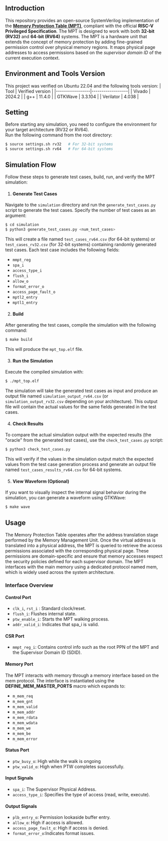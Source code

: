 ## Introduction
This repository provides an open-source SystemVerilog implementation of the [**Memory Protection Table (MPT)**](https://github.com/riscv/riscv-smmtt), compliant with the official **RISC-V Privileged Specification**. The MPT is designed to work with both **32-bit (RV32)** and **64-bit (RV64)** systems. The MPT is a hardware unit that extends the concept of memory protection by adding fine-grained permission control over physical memory regions. It maps physical page addresses to access permissions based on the *supervisor domain ID* of the current execution context.

## Environment and Tools Version
This project was verified on Ubuntu 22.04 and the following tools version:
| Tool            | Verified version |
|-----------------|------------------|
| Vivado          | 2024.2           |
| g++             | 11.4.0           |
| GTKWave         | 3.3.104          |
| Verilator       | 4.038            |


## Setting
Before starting any simulation, you need to configure the environment for your target architecture (RV32 or RV64).  
Run the following command from the root directory:
```bash
$ source settings.sh rv32   # For 32-bit systems
$ source settings.sh rv64   # For 64-bit systems
```
## Simulation Flow
Follow these steps to generate test cases, build, run, and verify the MPT simulation:
1. #### Generate Test Cases
Navigate to the `simulation` directory and run the `generate_test_cases.py` script to generate the test cases. Specify the number of test cases as an argument:

```bash
$ cd simulation
$ python3 generate_test_cases.py <num_test_cases>
```
This will create a file named `test_cases_rv64.csv` (for 64-bit systems) or `test_cases_rv32.csv` (for 32-bit systems) containing randomly generated test cases. Each test case includes the following fields:
- `mmpt_reg`
- `spa_i`
- `access_type_i`
- `flush_i`
- `allow_o`
- `format_error_o`
- `access_page_fault_o`
- `mptl2_entry`
- `mptl1_entry`


2. #### Build
After generating the test cases, compile the simulation with the following command:

```bash
$ make build
```
This will produce the `mpt_top.elf` file.

3. #### Run the Simulation
Execute the compiled simulation with:
```bash
$ ./mpt_top.elf
```

The simulation will take the generated test cases as input and produce an output file named `simulation_output_rv64.csv` (or `simulation_output_rv32.csv` depending on your architecture). This output file will contain the actual values for the same fields generated in the test cases.

4. #### Check Results
To compare the actual simulation output with the expected results (the "oracle" from the generated test cases), use the `check_test_cases.py` script:

```bash
$ python3 check_test_cases.py
```
This will verify if the values in the simulation output match the expected values from the test case generation process and generate an output file named  `test_cases_results_rv64.csv` for 64-bit systems.

5. #### View Waveform (Optional)
If you want to visually inspect the internal signal behavior during the simulation, you can generate a waveform using GTKWave:
```bash
$ make wave
```
## Usage
The Memory Protection Table operates after the address translation stage performed by the Memory Management Unit. Once the virtual address is translated into a physical address, the MPT is queried to retrieve the access permissions associated with the corresponding physical page. These permissions are domain-specific and ensure that memory accesses respect the security policies defined for each supervisor domain.
The MPT interfaces with the main memory using a dedicated protocol named mem, which is widely used across the system architecture.

### Interface Overview
#### Control Port
- `clk_i`, `rst_i` : Standard clock/reset.
- `flush_i`: Flushes internal state.
- `ptw_enable_i`: Starts the MPT walking process.
- `addr_valid_i`: Indicates that spa_i is valid.

#### CSR Port
- `mmpt_reg_i`: Contains control info such as the root PPN of the MPT and the Supervisor Domain ID (SDID).
####  Memory Port
The MPT interacts with memory through a memory interface based on the mem protocol. The interface is instantiated using the  **DEFINE_MEM_MASTER_PORTS** macro which expands to:

- `m_mem_req`
- `m_mem_gnt`
- `m_mem_valid`
- `m_mem_addr`
- `m_mem_rdata`
- `m_mem_wdata`
- `m_mem_we`
- `m_mem_be`
- `m_mem_error`

####  Status Port
- `ptw_busy_o`: High while the walk is ongoing
- `ptw_valid_o`: High when PTW completes successfully.

#### Input Signals
- `spa_i`: The Supervisor Physical Address.
- `access_type_i`: Specifies the type of access (read, write, execute).

####  Output Signals
- `plb_entry_o`: Permission lookaside buffer entry.
- `allow_o`: High if access is allowed.
- `access_page_fault_o`: High if access is denied.
- `format_error_o`:Indicates format issues.
